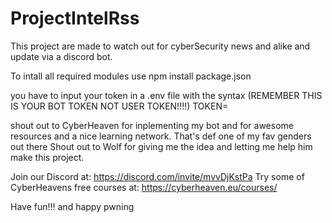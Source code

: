 # ProjectIntelRss

This project are made to watch out for cyberSecurity news and alike and update via a discord bot.

To intall all required modules use npm install package.json

you have to input your token in a .env file with the syntax
(REMEMBER THIS IS YOUR BOT TOKEN NOT USER TOKEN!!!!)
TOKEN=<token>

shout out to CyberHeaven for inplementing my bot and for awesome resources and a nice learning network. That's def one of my fav genders out there
Shout out to Wolf for giving me the idea and letting me help him make this project.

Join our Discord at: https://discord.com/invite/mvvDjKstPa
Try some of CyberHeavens free courses at: https://cyberheaven.eu/courses/

Have fun!!!
and happy pwning

